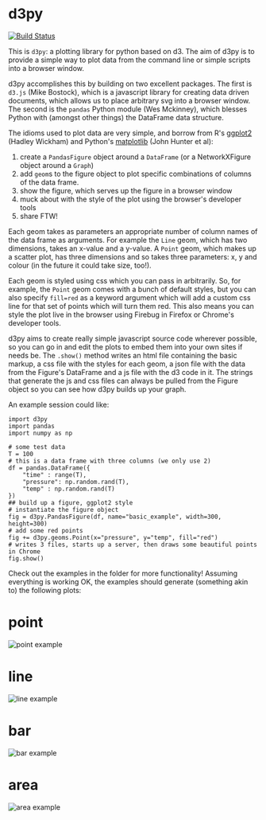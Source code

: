 d3py
====

[![Build Status](https://travis-ci.org/lxyu/d3py.png?branch=master)](https://travis-ci.org/lxyu/d3py)

This is `d3py`: a plotting library for python based on d3. The aim of d3py is to provide a simple way to plot data from the command line or simple scripts into a browser window.

d3py accomplishes this by building on two excellent packages. The first is `d3.js` (Mike Bostock), which is a javascript library for creating data driven documents, which allows us to place arbitrary svg into a browser window. The second is the `pandas` Python module (Wes Mckinney), which blesses Python with (amongst other things) the DataFrame data structure.

The idioms used to plot data are very simple, and borrow from R's [ggplot2](http://had.co.nz/ggplot2/) (Hadley Wickham) and Python's [matplotlib](http://matplotlib.sourceforge.net/) (John Hunter et al):

1. create a `PandasFigure` object around a `DataFrame` (or a NetworkXFigure object around a `Graph`)
2. add `geom`s to the figure object to plot specific combinations of columns of the data frame.
3. show the figure, which serves up the figure in a browser window
4. muck about with the style of the plot using the browser's developer tools
5. share FTW!

Each geom takes as parameters an appropriate number of column names of the data frame as arguments. For example the `Line` geom, which has two dimensions, takes an x-value and a y-value. A `Point` geom, which makes up a scatter plot, has three dimensions and so takes three parameters: x, y and colour (in the future it could take size, too!).

Each geom is styled using css which you can pass in arbitrarily. So, for example, the `Point` geom comes with a bunch of default styles, but you can also specify `fill=red` as a keyword argument which will add a custom css line for that set of points which will turn them red. This also means you can style the plot live in the browser using Firebug in Firefox or Chrome's developer tools.

d3py aims to create really simple javascript source code wherever possible, so you can go in and edit the plots to embed them into your own sites if needs be. The `.show()` method writes an html file containing the basic markup, a css file with the styles for each geom, a json file with the data from the Figure's DataFrame and a js file with the d3 code in it. The strings that generate the js and css files can always be pulled from the Figure object so you can see how d3py builds up your graph.

An example session could like:

	import d3py
	import pandas
	import numpy as np

	# some test data
	T = 100
	# this is a data frame with three columns (we only use 2)
	df = pandas.DataFrame({
	    "time" : range(T),
	    "pressure": np.random.rand(T),
	    "temp" : np.random.rand(T)
	})
	## build up a figure, ggplot2 style
	# instantiate the figure object
	fig = d3py.PandasFigure(df, name="basic_example", width=300, height=300)
	# add some red points
	fig += d3py.geoms.Point(x="pressure", y="temp", fill="red")
	# writes 3 files, starts up a server, then draws some beautiful points in Chrome
	fig.show()

Check out the examples in the folder for more functionality! Assuming everything is working OK, the examples should generate (something akin to) the following plots:

# point

![point example](http://mikedewar.org/scatter.png)

# line

![line example](http://mikedewar.org/line.png)

# bar

![bar example](http://mikedewar.org/bar.png)

# area

![area example](http://mikedewar.org/area.png)
